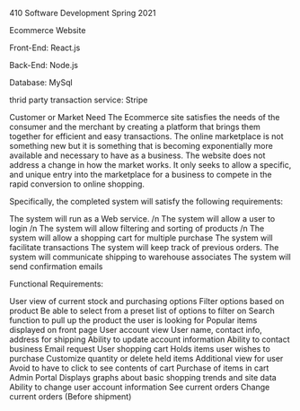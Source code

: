 410 Software Development 
Spring 2021

Ecommerce Website

Front-End: 
React.js

Back-End:
Node.js

Database: 
MySql

thrid party transaction service:
Stripe


Customer or Market Need
The Ecommerce site satisfies the needs of the consumer and the merchant by creating a platform that brings them together for efficient and easy transactions. The online marketplace is not something new but it is something that is becoming exponentially more available and necessary to have as a business. The website does not address a change in how the market works. It only seeks to allow a specific, and unique entry into the marketplace for a business to compete in the rapid conversion to online shopping.

Specifically, the completed system will satisfy the following requirements:

The system will run as a Web service. /n
The system will allow a user to login /n
The system will allow filtering and sorting of products /n 
The system will allow a shopping cart for multiple purchase
The system will facilitate transactions 
The system will keep track of previous orders.
The system will communicate shipping to warehouse associates
The system will send confirmation emails 


Functional Requirements:

User view of current stock and purchasing options
Filter options based on product
Be able to select from a preset list of options to filter on
Search function to pull up the product the user is looking for
Popular items displayed on front page
User account view
User name, contact info, address for shipping
Ability to update account information
Ability to contact business
Email request
User shopping cart
Holds items user wishes to purchase
Customize quantity or delete held items
Additional view for user
Avoid to have to click to see contents of cart
Purchase of items in cart
Admin Portal
Displays graphs about basic shopping trends and site data
Ability to change user account information
See current orders
Change current orders (Before shipment)
